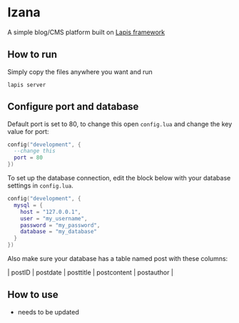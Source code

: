 # Izana
A simple blog/CMS platform built on [Lapis framework](http://leafo.net/lapis/)

## How to run
Simply copy the files anywhere you want and run
```
lapis server
```

## Configure port and database
Default port is set to 80, to change this open `config.lua` and change the key value for port:
```lua
config("development", {
  --change this
  port = 80
})
```
To set up the database connection, edit the block below with your database settings in `config.lua`.
```lua
config("development", {
  mysql = {
    host = "127.0.0.1",
    user = "my_username",
    password = "my_password",
    database = "my_database"
  }
})
```
Also make sure your database has a table named post with these columns:

| postID  | postdate | posttitle | postcontent | postauthor  |



## How to use
- needs to be updated
